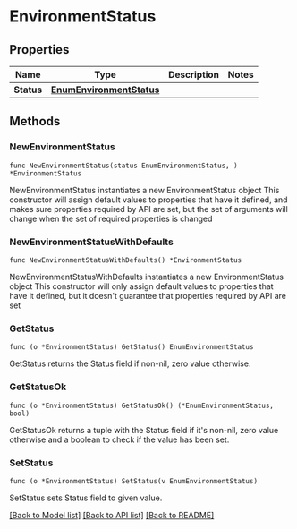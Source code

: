 # EnvironmentStatus

## Properties

Name | Type | Description | Notes
------------ | ------------- | ------------- | -------------
**Status** | [**EnumEnvironmentStatus**](EnumEnvironmentStatus.md) |  | 

## Methods

### NewEnvironmentStatus

`func NewEnvironmentStatus(status EnumEnvironmentStatus, ) *EnvironmentStatus`

NewEnvironmentStatus instantiates a new EnvironmentStatus object
This constructor will assign default values to properties that have it defined,
and makes sure properties required by API are set, but the set of arguments
will change when the set of required properties is changed

### NewEnvironmentStatusWithDefaults

`func NewEnvironmentStatusWithDefaults() *EnvironmentStatus`

NewEnvironmentStatusWithDefaults instantiates a new EnvironmentStatus object
This constructor will only assign default values to properties that have it defined,
but it doesn't guarantee that properties required by API are set

### GetStatus

`func (o *EnvironmentStatus) GetStatus() EnumEnvironmentStatus`

GetStatus returns the Status field if non-nil, zero value otherwise.

### GetStatusOk

`func (o *EnvironmentStatus) GetStatusOk() (*EnumEnvironmentStatus, bool)`

GetStatusOk returns a tuple with the Status field if it's non-nil, zero value otherwise
and a boolean to check if the value has been set.

### SetStatus

`func (o *EnvironmentStatus) SetStatus(v EnumEnvironmentStatus)`

SetStatus sets Status field to given value.



[[Back to Model list]](../README.md#documentation-for-models) [[Back to API list]](../README.md#documentation-for-api-endpoints) [[Back to README]](../README.md)


